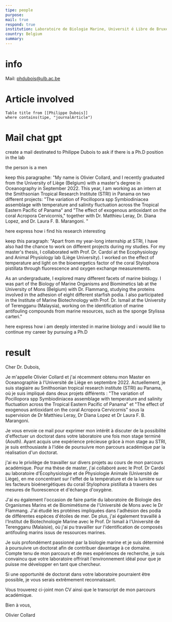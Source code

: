 ```yaml
---
tipe: people
purpose:
mail: true
respond: true
institution: Laboratoire de Biologie Marine, Universit ́e Libre de Bruxelles
country: Belgium
summary:
---
```

# info 
Mail: phdubois@ulb.ac.be

# Article involved
```dataview 
Table title from [[Philippe Dubois]]
where contains(tipe, "journalArticle")
```

# Mail chat gpt

create a mail destinated to Philippe Dubois to ask if there is a Ph.D position in the lab 

the person is a men

keep this paragraphe:
"My name is Olivier Collard, and I recently graduated from the University of Liège (Belgium) with a master's degree in Oceanography in September 2022. This year, I am working as an intern at the Smithsonian Tropical Research Institute (STRI) in Panama on two different projects: "The variation of Pocillopora spp Symbiodiniacea assemblage with temperature and salinity fluctuation across the Tropical Eastern Pacific of Panama" and "The effect of exogenous antioxidant on the coral Acropora Cervicornis," together with Dr. Matthieu Leray, Dr. Diana Lopez, and Dr. Laura F. B. Marangoni. "

here express how i find his research interesting 

keep this paragraph: "Apart from my year-long internship at STRI, I have also had the chance to work on different projects during my studies. For my master's thesis, I collaborated with Prof. Dr. Cardol at the Ecophysiology and Animal Physiology lab (Liège University). I worked on the effect of temperature and light on the bioenergetics factor of the coral Stylophora pistillata through fluorescence and oxygen exchange measurements.

As an undergraduate, I explored many different facets of marine biology. I was part of the Biology of Marine Organisms and Biomimetics lab at the University of Mons (Belgium) with Dr. Flammang, studying the proteins involved in the adhesion of eight different starfish podia. I also participated in the Institute of Marine Biotechnology with Prof. Dr. Ismail at the University of Terengganu (Malaysia), working on the identification of marine antifouling compounds from marine resources, such as the sponge Stylissa carteri."

here express how i am deeply intersted in marine biology and i would like to continue my career by pursuing a Ph.D

# result

Cher Dr. Dubois,

Je m'appelle Olivier Collard et j'ai récemment obtenu mon Master en Oceanographie à l'Université de Liège en septembre 2022. Actuellement, je suis stagiaire au Smithsonian tropical research institute (STRI) au Panama, où je suis impliqué dans deux projets différents : "The variation of Pocillopora spp Symbiodiniacea assemblage with temperature and salinity fluctuation across the Tropical Eastern Pacific of Panama" et "The effect of exogenous antioxidant on the coral Acropora Cervicornis" sous la supervision de Dr Matthieu Leray, Dr Diana Lopez et Dr Laura F. B. Marangoni. 

Je vous envoie ce mail pour exprimer mon intérêt à discuter de la possibilité d'effectuer un doctorat dans votre laboratoire une fois mon stage terminé (Aouth). Ayant acquis une expérience précieuse grâce à mon stage au STRI, je suis enthousiaste à l'idée de poursuivre mon parcours académique par la réalisation d'un doctorat.

j'ai eu le privilège de travailler sur divers projets au cours de mon parcours académique. Pour ma thèse de master, j'ai collaboré avec le Prof. Dr Cardol au laboratoire d'Écophysiologie et de Physiologie Animale (Université de Liège), en me concentrant sur l'effet de la température et de la lumière sur les facteurs bioénergétiques du corail Stylophora pistillata à travers des mesures de fluorescence et d'échange d'oxygène.

J'ai eu également l'occasion de faire partie du laboratoire de Biologie des Organismes Marins et de Biomimétisme de l'Université de Mons avec le Dr Flammang. J'ai étudié les protéines impliquées dans l'adhésion des podia de différentes espèces d'étoiles de mer. De plus, j'ai également travaillé à l'Institut de Biotechnologie Marine avec le Prof. Dr Ismail à l'Université de Terengganu (Malaisie), où j'ai pu travailler sur l'identification de composés antifouling marins issus de ressources marines.

Je suis profondément passionné par la biologie marine et je suis déterminé à poursuivre un doctorat afin de contribuer davantage à ce domaine. Compte tenu de mon parcours et de mes expériences de recherche, je suis convaincu que votre laboratoire offrirait l'environnement idéal pour que je puisse me développer en tant que chercheur.

Si une opportunité de doctorat dans votre laboratoire pourraient être possible, je vous serais extrêmement reconnaissant. 

Vous trouverez ci-joint mon CV ainsi que le transcript de mon parcours académique. 

Bien à vous, 

Olivier Collard 